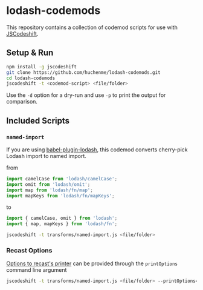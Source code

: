# lodash-codemods

This repository contains a collection of codemod scripts for use with
[JSCodeshift](https://github.com/facebook/jscodeshift).

## Setup & Run

```sh
npm install -g jscodeshift
git clone https://github.com/huchenme/lodash-codemods.git
cd lodash-codemods
jscodeshift -t <codemod-script> <file/folder>
```

Use the `-d` option for a dry-run and use `-p` to print the output for comparison.

## Included Scripts

### `named-import`

If you are using [babel-plugin-lodash](https://github.com/lodash/babel-plugin-lodash), this codemod converts cherry-pick Lodash import to named import.

from

```js
import camelCase from 'lodash/camelCase';
import omit from 'lodash/omit';
import map from 'lodash/fn/map';
import mapKeys from 'lodash/fn/mapKeys';
```

to

```js
import { camelCase, omit } from 'lodash';
import { map, mapKeys } from 'lodash/fn';
```

```sh
jscodeshift -t transforms/named-import.js <file/folder>
```

### Recast Options

[Options to recast's printer](https://github.com/benjamn/recast/blob/master/lib/options.ts) can be provided
through the `printOptions` command line argument

```sh
jscodeshift -t transforms/named-import.js <file/folder> --printOptions='{"quote":"double"}'
```
